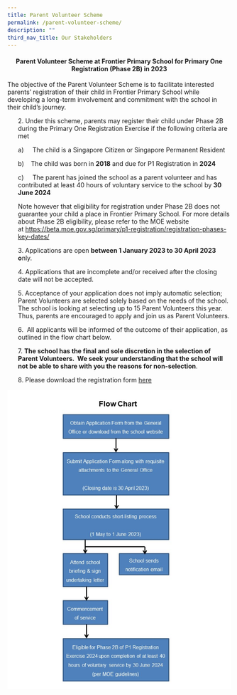 ```yaml
---
title: Parent Volunteer Scheme
permalink: /parent-volunteer-scheme/
description: ""
third_nav_title: Our Stakeholders
---
```

<h4 style="text-align: center;"><strong>Parent Volunteer Scheme at Frontier Primary School for Primary One Registration (Phase 2B) in 2023</strong></h4>
<p>The objective of the Parent Volunteer Scheme is to facilitate interested parents&rsquo; registration of their child in Frontier Primary School while developing a long-term involvement and commitment with the school in their child&rsquo;s journey.</p>
<ol start="2">
2. Under this scheme, parents may register their child under Phase 2B during the Primary One Registration Exercise if the following criteria are met<br>
	
a)     The child is a Singapore Citizen or Singapore Permanent Resident

b)    The child was born in **2018** and due for P1 Registration in **2024**

c)     The parent has joined the school as a parent volunteer and has contributed at least 40 hours of voluntary service to the school by **30 June 2024**

Note however that eligibility for registration under Phase 2B does not guarantee your child a place in Frontier Primary School. For more details about Phase 2B eligibility, please refer to the MOE website at https://beta.moe.gov.sg/primary/p1-registration/registration-phases-key-dates/

3\. Applications are open **between 1 January 2023 to 30 April 2023 o**nly.

4\. Applications that are incomplete and/or received after the closing date will not be accepted.

5\. Acceptance of your application does not imply automatic selection; Parent Volunteers are selected solely based on the needs of the school. The school is looking at selecting up to 15 Parent Volunteers this year. Thus, parents are encouraged to apply and join us as Parent Volunteers.

6\.  All applicants will be informed of the outcome of their application, as outlined in the flow chart below.

7. **The school has the final and sole discretion in the selection of Parent Volunteers.  We seek your understanding that the school will not be able to share with you the reasons for non-selection**.

8\. Please download the registration form [here](/files/FPS-PV-Application-Form-2023.pdf)
</ol>
<img src="/images/PVflowchart2023.jpg">